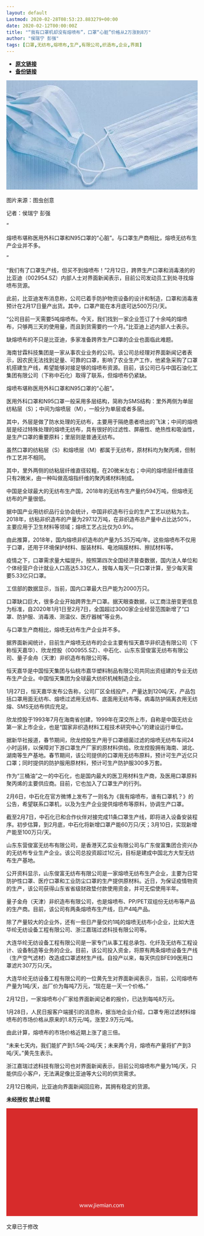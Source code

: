 ```yaml
---
layout: default
Lastmod: 2020-02-28T08:53:23.883279+00:00
date: 2020-02-12T00:00:00Z
title: "“我有口罩机却没有熔喷布”，口罩“心脏”价格从2万涨到8万"
author: "侯瑞宁 彭强"
tags: [口罩,无纺布,熔喷布,生产,有限公司,织造布,企业,界面]
---
```


* [**原文链接**](http://mp.weixin.qq.com/s?__biz=MjM5NTE0ODc2Nw==&mid=2650463117&idx=1&sn=708423fca0853dde7f9124f2f0a33b5b&chksm=bef29d3d8985142bc5cb35a53c8edf7ca4774a4ca5db6aa851f5acb5eb1eff584e50aa6da5dd#rd)
* [**备份链接**](http://archive.today/FYczG)


![](/images/post/95c1247675c70659950c042317ed5a93.jpg)

图片来源：图虫创意

记者：侯瑞宁 彭强

“

  

熔喷布堪称医用外科口罩和N95口罩的“心脏”。与口罩生产商相比，熔喷无纺布生产企业并不多。

  

”

“我们有了口罩生产线，但买不到熔喷布！”2月12日，跨界生产口罩和消毒液的的比亚迪（002954.SZ）内部人士对界面新闻表示，目前公司发动员工到处寻找熔喷布货源。

此前，比亚迪发布消息称，公司已着手防护物资设备的设计和制造，口罩和消毒液预计在2月17日量产出货。其中，口罩产能在本月底可达500万只/天。

“公司目前一天需要5吨熔喷布。今天，我们找到一家企业签订了十余吨的熔喷布，只够两三天的使用量，而且到货需要约一个月。”比亚迪上述内部人士表示。

缺熔喷布的不只是比亚迪，多家准备跨界生产口罩的企业也面临此难题。

海南甘霖科技集团是一家从事农业业务的公司。该公司总经理对界面新闻记者表示，因农民无法找到足量、可靠的口罩，影响了农业生产工作，他紧急采购了口罩机搭建生产线，希望能够对接足够的熔喷布资源。目前，该公司已与中国石油化工集团有限公司（下称中石化）取得了联系，但熔喷布仍紧缺。

熔喷布堪称医用外科口罩和N95口罩的“心脏”。

医用外科口罩和N95口罩一般采用多层结构，简称为SMS结构：里外两侧为单层纺粘层（S）；中间为熔喷层（M），一般分为单层或者多层。

其中，外层是做了防水处理的无纺布，主要用于隔绝患者喷出的飞沫；中间的熔喷层是经过特殊处理的熔喷无纺布，具有很好的过滤性、屏蔽性、绝热性和吸油性，是生产口罩的重要原料；里层则是普通无纺布。

虽然口罩的纺粘层（S）和熔喷层（M）都属于无纺布，原材料均为聚丙烯，但制作工艺并不相同。

其中，里外两侧的纺粘层纤维直径较粗，在20微米左右；中间的熔喷层纤维直径只有2微米，由一种叫做高熔指纤维的聚丙烯材料制成。

中国是全球最大的无纺布生产国，2018年的无纺布生产量约594万吨，但熔喷无纺布的产量很低。

据中国产业用纺织品行业协会统计，中国非织造布行业的生产工艺以纺粘为主。2018年，纺粘非织造布的产量为297.12万吨，在非织造布总产量中占比达50%，主要应用于卫生材料等领域；熔喷工艺占比仅为0.9%。

由此推算，2018年，国内熔喷非织造布的产量为5.35万吨/年。这些熔喷布不仅用于口罩，还用于环境保护材料、服装材料、电池隔膜材料、擦拭材料等。

疫情之下，口罩需求量大幅提升。按照第四次全国经济普查数据，国内法人单位和个体经营户合计就业人口高达5.33亿人，按每人每天一只口罩计算，至少每天需要5.33亿只口罩。

工信部的数据显示，当前，国内口罩最大日产能为2000万只。

口罩缺口巨大，很多企业开始跨界生产口罩。据天眼查数据，以工商注册变更信息为标准，自2020年1月1日至2月7日，全国超过3000家企业经营范围新增了“口罩、防护服、消毒液、测温仪、医疗器械”等业务。

与口罩生产商相比，熔喷无纺布生产企业并不多。

据界面新闻统计，目前生产熔喷无纺布的企业主要有恒天嘉华非织造有限公司（下称恒天嘉华）、欣龙控股（000955.SZ）、中石化、山东东营俊富无纺布有限公司、量子金舟（天津）非织造布有限公司等。

恒天嘉华是中国恒天集团与仙桃市嘉华塑料制品有限公司共同出资组建的专业无纺布生产企业。中国恒天集团为全球最大纺织机械制造企业。

1月27日，恒天嘉华发布公告称，公司厂区全线投产，产量达到120吨/天，产品包括口罩用面无纺布、熔喷过滤用无纺布、底面用无纺布等。病毒防护隔离衣用无纺熔、SMS无纺布供应充足。

欣龙控股于1993年7月在海南省创建，1999年在深交所上市，自称是中国无纺业第一家上市企业，也是“国家非织造材料工程技术研究中心”的建设运行单位。

据新华社报道，春节期间，欣龙控股生产用于口罩细菌过滤的熔喷无纺布车间24小时运转，以保障对下游口罩生产厂家的原材料供给。欣龙控股拥有海南、湖北、湖南等生产基地。春节期间，该公司提供的口罩用无纺布原料，预计可生产近亿只口罩；同时提供的防护服用原材料，预计可生产防护服300多万套。

作为“三桶油”之一的中石化，也是国内最大的医卫用材料生产商，及医用口罩原料聚丙烯的主要供应商。目前，它也加入了口罩生产的行列。

2月6日，中石化在官方微博上发布了一则名为《我有熔喷布，谁有口罩机？》的公告，希望联系口罩机，以及为生产企业提供熔喷布等原料，协调生产口罩。

截至2月7日，中石化已和合作伙伴对接完成11条口罩生产线，即将进入设备安装程序。初步估算，到2月底，中石化将新增口罩产能60万只/天；3月10日，实现新增产能至100万只/天。

山东东营俊富无纺布有限公司，是香港天乙实业有限公司与广东俊富集团合资兴办的无纺布专业生产企业。该公司总投资超过1亿元，目标是建成中国北方大型无纺布生产基地。

公开资料显示，山东俊富无纺布有限公司是一家熔喷无纺布生产企业，主要为日常防护性口罩、医疗口罩和工业防尘口罩的生产提供原材料。近日，为保证疫情物资的生产，该公司获得山东省省级财政垫付款使用资金，并可无偿使用半年。

量子金舟（天津）非织造布有限公司，也是熔喷布、PP/PET双组份无纺布等产品的生产商。目前，该公司有两条熔喷布生产线，日产4吨产品。

除了产量较大的企业外，还有一些日产量仅约1吨的熔喷无纺布小企业，比如大连华纶无纺设备工程有限公司、浙江嘉瑞过滤科技有限公司等。

大连华纶无纺设备工程有限公司是一家专门从事工程总承包、化纤及无纺布工程设计、设备制造等业务的企业。目前，该公司投入资金，将原有两条熔喷设备生产线（生产空气滤材）改造成口罩滤材生产线。自投产以来，每天供应BFE99医用口罩滤片307万只/天。

大连华纶无纺设备工程有限公司的一位黄先生对界面新闻表示，当前，公司熔喷布产量为1吨/天，出厂价为每吨7万元，“现在是一天一个价格。”

2月12日，一家熔喷布小厂家给界面新闻记者的报价，已达到每吨8万元。

1月28日，人民日报客户端援引的消息称，据当地企业介绍，口罩专用过滤材料熔喷布的市场价格从原来的1.8万元/吨，涨至2.9万元/吨。

由此计算，熔喷布的市场价格近期上涨了逾三倍。

“未来七天内，我们能扩产到1.5吨-2吨/天；未来两个月，熔喷布产量将扩产到3吨/天。”黄先生表示。

浙江嘉瑞过滤科技有限公司也对界面新闻表示，目前公司熔喷布产量为1吨/天，只能供应小客户，无法满足像比亚迪等大公司的供货需求。

2月12日晚间，比亚迪向界面新闻回应称，其拥有稳定的货源。

  

  

**未经授权 禁止转载**

  

  

![](/images/post/3ef9527fd7edfb43b0c70486c7a956af.jpg)  

文章已于修改

